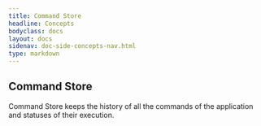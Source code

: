 ```yaml
---
title: Command Store
headline: Concepts
bodyclass: docs
layout: docs
sidenav: doc-side-concepts-nav.html
type: markdown
---
```

<h2 class="top">Command Store</h2> 

Command Store keeps the history of all the commands of the application and statuses of their execution.